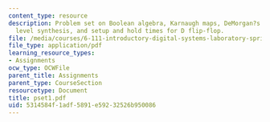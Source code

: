 ```yaml
---
content_type: resource
description: Problem set on Boolean algebra, Karnaugh maps, DeMorgan?s theorem, Transistor/Gate
  level synthesis, and setup and hold times for D flip-flop.
file: /media/courses/6-111-introductory-digital-systems-laboratory-spring-2006/5314584f1adf5891e59232526b950086_pset1.pdf
file_type: application/pdf
learning_resource_types:
- Assignments
ocw_type: OCWFile
parent_title: Assignments
parent_type: CourseSection
resourcetype: Document
title: pset1.pdf
uid: 5314584f-1adf-5891-e592-32526b950086
---
```

